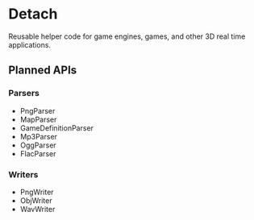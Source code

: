 # Detach

Reusable helper code for game engines, games, and other 3D real time applications.

## Planned APIs

### Parsers

- PngParser
- MapParser
- GameDefinitionParser
- Mp3Parser
- OggParser
- FlacParser

### Writers

- PngWriter
- ObjWriter
- WavWriter
